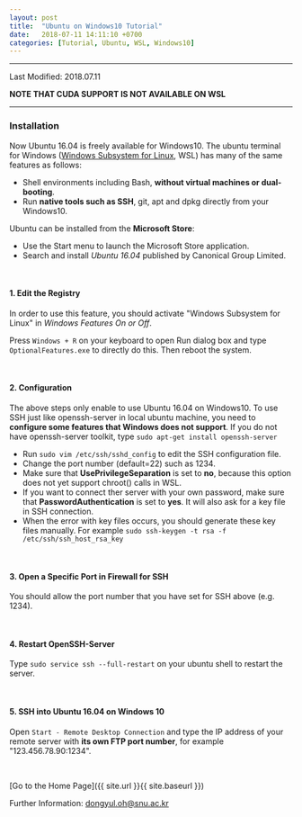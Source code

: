 ```yaml
---
layout: post
title:  "Ubuntu on Windows10 Tutorial"
date:   2018-07-11 14:11:10 +0700
categories: [Tutorial, Ubuntu, WSL, Windows10]
---
```


---

Last Modified: 2018.07.11  

**NOTE THAT CUDA SUPPORT IS NOT AVAILABLE ON WSL**

---
### Installation

Now Ubuntu 16.04 is freely available for Windows10. The ubuntu terminal for Windows (<u>Windows Subsystem for Linux</u>, WSL) has many of the same features as follows:

- Shell environments including Bash, **without virtual machines or dual-booting**.
- Run **native tools such as SSH**, git, apt and dpkg directly from your Windows10.

Ubuntu can be installed from the **Microsoft Store**: 

- Use the Start menu to launch the Microsoft Store application.
- Search and install *Ubuntu 16.04* published by Canonical Group Limited.

<br/>

#### 1. Edit the Registry

In order to use this feature, you should activate "Windows Subsystem for Linux" in *Windows Features On or Off*.  

Press `Windows + R` on your keyboard to open Run dialog box and type `OptionalFeatures.exe` to directly do this. Then reboot the system.

<br/>

#### 2. Configuration

The above steps only enable to use Ubuntu 16.04 on Windows10. To use SSH just like openssh-server in local ubuntu machine, you need to **configure some features that Windows does not support**. If you do not have openssh-server toolkit, type `sudo apt-get install openssh-server`  

- Run `sudo vim /etc/ssh/sshd_config` to edit the SSH configuration file.
- Change the port number (default=22) such as 1234.
- Make sure that **UsePrivilegeSeparation** is set to **no**,  because this option does not yet support chroot() calls in WSL. 
- If you want to connect ther server with your own password, make sure that **PasswordAuthentication** is set to **yes**. It will also ask for a key file in SSH connection.
- When the error with key files occurs, you should generate these key files manually. For example `sudo ssh-keygen -t rsa -f /etc/ssh/ssh_host_rsa_key`

<br/>

#### 3. Open a Specific Port in Firewall for SSH

You should allow the port number that you have set for SSH above (e.g. 1234).

<br/>

#### 4. Restart OpenSSH-Server

Type `sudo service ssh --full-restart` on your ubuntu shell to restart the server. 

<br/>

#### 5. SSH into Ubuntu 16.04 on Windows 10

Open `Start - Remote Desktop Connection` and type the IP address of your remote server with **its own FTP port number**, for example "123.456.78.90:1234".

<br/>

[Go to the Home Page]({{ site.url }}{{ site.baseurl }})

Further Information: <dongyul.oh@snu.ac.kr>

<br/>

